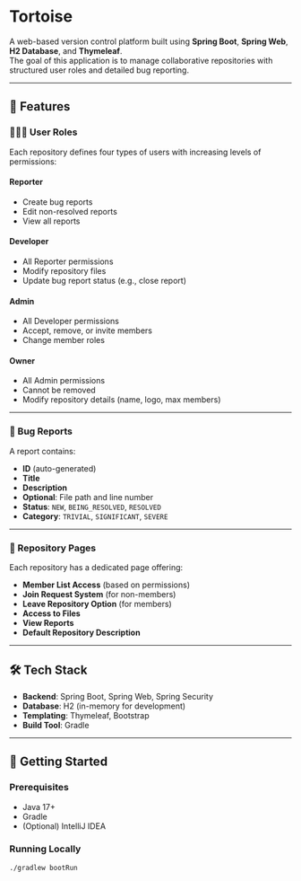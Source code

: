 # Tortoise

A web-based version control platform built using **Spring Boot**, **Spring Web**, **H2 Database**, and **Thymeleaf**.  
The goal of this application is to manage collaborative repositories with structured user roles and detailed bug reporting.

---

## 🚀 Features

### 🧑‍🤝‍🧑 User Roles

Each repository defines four types of users with increasing levels of permissions:

#### Reporter
- Create bug reports
- Edit non-resolved reports
- View all reports

#### Developer
- All Reporter permissions
- Modify repository files
- Update bug report status (e.g., close report)

#### Admin
- All Developer permissions
- Accept, remove, or invite members
- Change member roles

#### Owner
- All Admin permissions
- Cannot be removed
- Modify repository details (name, logo, max members)

---

### 🐞 Bug Reports

A report contains:
- **ID** (auto-generated)
- **Title**
- **Description**
- **Optional**: File path and line number
- **Status**: `NEW`, `BEING_RESOLVED`, `RESOLVED`
- **Category**: `TRIVIAL`, `SIGNIFICANT`, `SEVERE`

---

### 📁 Repository Pages

Each repository has a dedicated page offering:
- **Member List Access** (based on permissions)
- **Join Request System** (for non-members)
- **Leave Repository Option** (for members)
- **Access to Files**
- **View Reports**
- **Default Repository Description**

---

## 🛠 Tech Stack

- **Backend**: Spring Boot, Spring Web, Spring Security
- **Database**: H2 (in-memory for development)
- **Templating**: Thymeleaf, Bootstrap
- **Build Tool**: Gradle

---

## 📌 Getting Started

### Prerequisites
- Java 17+
- Gradle
- (Optional) IntelliJ IDEA

### Running Locally

```bash
./gradlew bootRun
